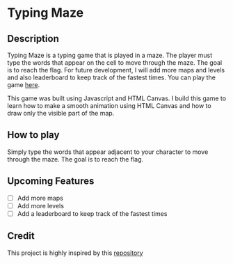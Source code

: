 # Typing Maze

## Description

Typing Maze is a typing game that is played in a maze. The player must type the words that appear on the cell to move through the maze. The goal is to reach the flag. For future development, I will add more maps and levels and also leaderboard to keep track of the fastest times. You can play the game [here](https://erik3010.github.io/typing-maze/).

This game was built using Javascript and HTML Canvas. I build this game to learn how to make a smooth animation using HTML Canvas and how to draw only the visible part of the map.

## How to play

Simply type the words that appear adjacent to your character to move through the maze. The goal is to reach the flag.

## Upcoming Features

- [ ] Add more maps
- [ ] Add more levels
- [ ] Add a leaderboard to keep track of the fastest times

## Credit

This project is highly inspired by this [repository](https://github.com/WarPromo/typiebara)
